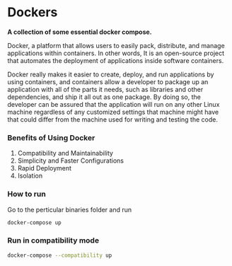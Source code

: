 # Dockers

**A collection of some essential docker compose.**

Docker, a platform that allows users to easily pack, distribute, and manage applications within containers. In other words, It is an open-source project that automates the deployment of applications inside software containers.

Docker really makes it easier to create, deploy, and run applications by using containers, and containers allow a developer to package up an application with all of the parts it needs, such as libraries and other dependencies, and ship it all out as one package. By doing so, the developer can be assured that the application will run on any other Linux machine regardless of any customized settings that machine might have that could differ from the machine used for writing and testing the code.

### Benefits of Using Docker
1. Compatibility and Maintainability
2. Simplicity and Faster Configurations
3. Rapid Deployment
3. Isolation

### How to run
Go to the perticular binaries folder and run
```sh
docker-compose up
```
### Run in compatibility mode
```sh
docker-compose --compatibility up
```
